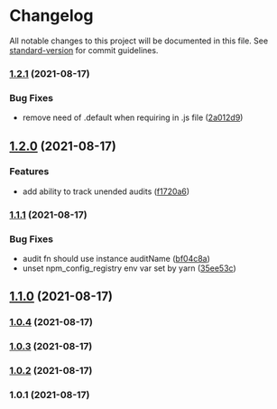 # Changelog

All notable changes to this project will be documented in this file. See [standard-version](https://github.com/conventional-changelog/standard-version) for commit guidelines.

### [1.2.1](https://github.com/jeanlescure/nano-audit/compare/v1.2.0...v1.2.1) (2021-08-17)


### Bug Fixes

* remove need of .default when requiring in .js file ([2a012d9](https://github.com/jeanlescure/nano-audit/commit/2a012d9224406740c20fdfb6db39e5d1100ed503))

## [1.2.0](https://github.com/jeanlescure/nano-audit/compare/v1.1.1...v1.2.0) (2021-08-17)


### Features

* add ability to track unended audits ([f1720a6](https://github.com/jeanlescure/nano-audit/commit/f1720a66e9be13825bdf3b887cf1f846599d2935))

### [1.1.1](https://github.com/jeanlescure/nano-audit/compare/v1.1.0...v1.1.1) (2021-08-17)


### Bug Fixes

* audit fn should use instance auditName ([bf04c8a](https://github.com/jeanlescure/nano-audit/commit/bf04c8a3de9cac030ef054a7de3806230811c039))
* unset npm_config_registry env var set by yarn ([35ee53c](https://github.com/jeanlescure/nano-audit/commit/35ee53c5b759154ba68212b60f296b1407928f4f))

## [1.1.0](https://github.com/jeanlescure/nano-audit/compare/v1.0.4...v1.1.0) (2021-08-17)

### [1.0.4](https://github.com/jeanlescure/nano-audit/compare/v1.0.3...v1.0.4) (2021-08-17)

### [1.0.3](https://github.com/jeanlescure/nano-audit/compare/v1.0.2...v1.0.3) (2021-08-17)

### [1.0.2](https://github.com/jeanlescure/nano-audit/compare/v1.0.1...v1.0.2) (2021-08-17)

### 1.0.1 (2021-08-17)
